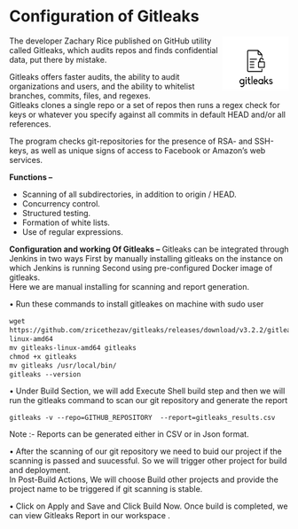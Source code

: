# Configuration of Gitleaks
<img src="https://github.com/Rishabh-Tamrakar/DevSecOps/blob/master/images/gitleaks5.png" align="right" height="100" width="120">
The developer Zachary Rice published on GitHub utility called Gitleaks, which audits repos and finds confidential data, put there by mistake.


Gitleaks offers faster audits, the ability to audit organizations and users, and the ability to whitelist branches, commits, files, and regexes.\
Gitleaks clones a single repo or a set of repos then runs a regex check for keys or whatever you specify against all commits in default HEAD and/or all references.


The program checks git-repositories for the presence of RSA- and SSH-keys, as well as unique signs of access to Facebook or Amazon’s web services.

**Functions –**
* Scanning of all subdirectories, in addition to origin / HEAD.
* Concurrency control.
* Structured testing.
* Formation of white lists.
* Use of regular expressions.

**Configuration and working Of  Gitleaks –**
Gitleaks can be integrated through Jenkins in two ways First by manually installing gitleaks on the instance on which Jenkins is running Second using pre-configured Docker image of gitleaks.\
Here we are manual installing for scanning and report generation.



• Run these commands to install gitleakes on machine with sudo user

```
wget https://github.com/zricethezav/gitleaks/releases/download/v3.2.2/gitleaks-linux-amd64
mv gitleaks-linux-amd64 gitleaks
chmod +x gitleaks
mv gitleaks /usr/local/bin/
gitleaks --version
```
•	Under  Build Section, we will add Execute Shell build step and then we will run the gitleaks command to scan our git repository and generate the report 
```
gitleaks -v --repo=GITHUB_REPOSITORY  --report=gitleaks_results.csv
```
Note :-  Reports can be generated either in CSV or in Json format.

•	After the scanning of our git repository we need to buid our project if the scanning is passed and suucessful. So we will trigger other project for build and deployment.\
In Post-Build Actions, We will choose Build other projects and provide the project name to be triggered if git scanning is stable.

•	Click on Apply and Save and Click Build Now. Once build is completed, we can view Gitleaks Report in our workspace .
